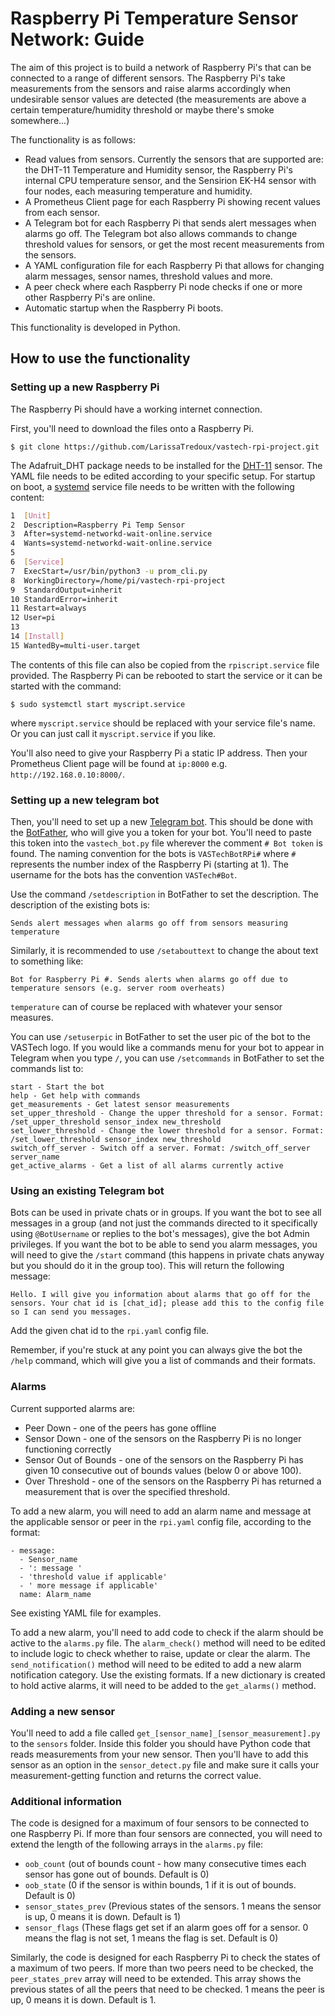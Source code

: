 # Raspberry Pi Temperature Sensor Network: Guide
The aim of this project is to build a network of Raspberry Pi's that can be connected to a range of different sensors. The Raspberry Pi's take measurements from the sensors and raise alarms accordingly when undesirable sensor values are detected (the measurements are above a certain temperature/humidity threshold or maybe there's smoke somewhere...)

The functionality is as follows:
  - Read values from sensors. Currently the sensors that are supported are: the DHT-11 Temperature and Humidity sensor, the Raspberry Pi's internal CPU temperature sensor, and the Sensirion EK-H4 sensor with four nodes, each measuring temperature and humidity.
  - A Prometheus Client page for each Raspberry Pi showing recent values from each sensor.
  - A Telegram bot for each Raspberry Pi that sends alert messages when alarms go off. The Telegram bot also allows commands to change threshold values for sensors, or get the most recent measurements from the sensors.
  - A YAML configuration file for each Raspberry Pi that allows for changing alarm messages, sensor names, threshold values and more.
  - A peer check where each Raspberry Pi node checks if one or more other Raspberry Pi's are online.
  - Automatic startup when the Raspberry Pi boots.

This functionality is developed in Python. 

## How to use the functionality

### Setting up a new Raspberry Pi
The Raspberry Pi should have a working internet connection. 

First, you'll need to download the files onto a Raspberry Pi.

```
$ git clone https://github.com/LarissaTredoux/vastech-rpi-project.git
```

The Adafruit_DHT package needs to be installed for the [DHT-11] sensor. The YAML file needs to be edited according to your specific setup. For startup on boot, a [systemd] service file needs to be written with the following content:

```sh
1  [Unit]
2  Description=Raspberry Pi Temp Sensor
3  After=systemd-networkd-wait-online.service
4  Wants=systemd-networkd-wait-online.service
5 
6  [Service]
7  ExecStart=/usr/bin/python3 -u prom_cli.py
8  WorkingDirectory=/home/pi/vastech-rpi-project
9  StandardOutput=inherit
10 StandardError=inherit
11 Restart=always
12 User=pi
13 
14 [Install]
15 WantedBy=multi-user.target
```

The contents of this file can also be copied from the `rpiscript.service` file provided. The Raspberry Pi can be rebooted to start the service or it can be started with the command:

```
$ sudo systemctl start myscript.service
```

where `myscript.service` should be replaced with your service file's name. Or you can just call it `myscript.service` if you like.

You'll also need to give your Raspberry Pi a static IP address. Then your Prometheus Client page will be found at `ip:8000` e.g. `http://192.168.0.10:8000/`.


### Setting up a new telegram bot
Then, you'll need to set up a new [Telegram bot]. This should be done with the [BotFather], who will give you a token for your bot. You'll need to paste this token into the `vastech_bot.py` file wherever the comment `# Bot token` is found. The naming convention for the bots is `VASTechBotRPi#` where `#` represents the number index of the Raspberry Pi (starting at 1). The username for the bots has the convention `VASTech#Bot`. 

Use the command `/setdescription` in BotFather to set the description. The description of the existing bots is:

```
Sends alert messages when alarms go off from sensors measuring temperature
```

Similarly, it is recommended to use `/setabouttext` to change the about text to something like:

```
Bot for Raspberry Pi #. Sends alerts when alarms go off due to temperature sensors (e.g. server room overheats)
```

`temperature` can of course be replaced with whatever your sensor measures. 

You can use `/setuserpic` in BotFather to set the user pic of the bot to the VASTech logo. If you would like a commands menu for your bot to appear in Telegram when you type `/`, you can use `/setcommands` in BotFather to set the commands list to:

```
start - Start the bot
help - Get help with commands
get_measurements - Get latest sensor measurements
set_upper_threshold - Change the upper threshold for a sensor. Format: /set_upper_threshold sensor_index new_threshold
set_lower_threshold - Change the lower threshold for a sensor. Format: /set_lower_threshold sensor_index new_threshold
switch_off_server - Switch off a server. Format: /switch_off_server server_name
get_active_alarms - Get a list of all alarms currently active
```


### Using an existing Telegram bot
Bots can be used in private chats or in groups. If you want the bot to see all messages in a group (and not just the commands directed to it specifically using `@BotUsername` or replies to the bot's messages), give the bot Admin privileges. If you want the bot to be able to send you alarm messages, you will need to give the `/start` command (this happens in private chats anyway but you should do it in the group too). This will return the following message:

```
Hello. I will give you information about alarms that go off for the sensors. Your chat id is [chat_id]; please add this to the config file so I can send you messages.
```

Add the given chat id to the `rpi.yaml` config file.

Remember, if you're stuck at any point you can always give the bot the `/help` command, which will give you a list of commands and their formats.


### Alarms
Current supported alarms are:
- Peer Down - one of the peers has gone offline
- Sensor Down - one of the sensors on the Raspberry Pi is no longer functioning correctly
- Sensor Out of Bounds - one of the sensors on the Raspberry Pi has given 10 consecutive out of bounds values (below 0 or above 100).
- Over Threshold - one of the sensors on the Raspberry Pi has returned a measurement that is over the specified threshold.

To add a new alarm, you will need to add an alarm name and message at the applicable sensor or peer in the `rpi.yaml` config file, according to the format:

```
- message:
  - Sensor_name
  - ': message '
  - 'threshold value if applicable'
  - ' more message if applicable'
  name: Alarm_name
```

See existing YAML file for examples.

To add a new alarm, you'll need to add code to check if the alarm should be active to the `alarms.py` file. The `alarm_check()` method will need to be edited to include logic to check whether to raise, update or clear the alarm. The `send_notification()` method will need to be edited to add a new alarm notification category. Use the existing formats. If a new dictionary is created to hold active alarms, it will need to be added to the `get_alarms()` method.

### Adding a new sensor
You'll need to add a file called `get_[sensor_name]_[sensor_measurement].py` to the `sensors` folder. Inside this folder you should have Python code that reads measurements from your new sensor. Then you'll have to add this sensor as an option in the `sensor_detect.py` file and make sure it calls your measurement-getting function and returns the correct value.

### Additional information
The code is designed for a maximum of four sensors to be connected to one Raspberry Pi. If more than four sensors are connected, you will need to extend the length of the following arrays in the `alarms.py` file:

- `oob_count` (out of bounds count - how many consecutive times each sensor has gone out of bounds. Default is 0)
- `oob_state` (0 if the sensor is within bounds, 1 if it is out of bounds. Default is 0)
- `sensor_states_prev` (Previous states of the sensors. 1 means the sensor is up, 0 means it is down. Default is 1)
- `sensor_flags` (These flags get set if an alarm goes off for a sensor. 0 means the flag is not set, 1 means the flag is set. Default is 0)

Similarly, the code is designed for each Raspberry Pi to check the states of a maximum of two peers. If more than two peers need to be checked, the `peer_states_prev` array will need to be extended. This array shows the previous states of all the peers that need to be checked. 1 means the peer is up, 0 means it is down. Default is 1.

[//]: # (These are reference links used in the body of this note and get stripped out when the markdown processor does its job. There is no need to format nicely because it shouldn't be seen. Thanks SO - http://stackoverflow.com/questions/4823468/store-comments-in-markdown-syntax)

   [dht-11]: <http://www.circuitbasics.com/how-to-set-up-the-dht11-humidity-sensor-on-the-raspberry-pi/>
   [systemd]: <https://www.raspberrypi.org/documentation/linux/usage/systemd.md>
   [telegram bot]: <https://github.com/python-telegram-bot/python-telegram-bot>
   [botfather]: <https://core.telegram.org/bots#6-botfather>
